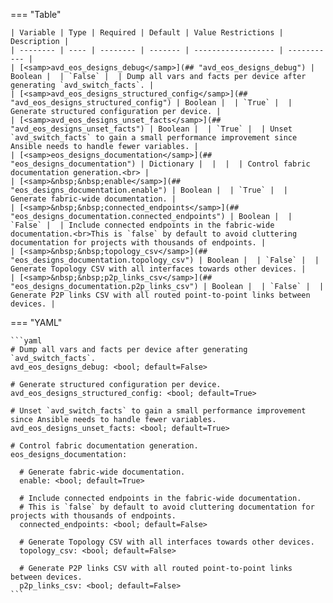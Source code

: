 <!--
  ~ Copyright (c) 2025 Arista Networks, Inc.
  ~ Use of this source code is governed by the Apache License 2.0
  ~ that can be found in the LICENSE file.
  -->
=== "Table"

    | Variable | Type | Required | Default | Value Restrictions | Description |
    | -------- | ---- | -------- | ------- | ------------------ | ----------- |
    | [<samp>avd_eos_designs_debug</samp>](## "avd_eos_designs_debug") | Boolean |  | `False` |  | Dump all vars and facts per device after generating `avd_switch_facts`. |
    | [<samp>avd_eos_designs_structured_config</samp>](## "avd_eos_designs_structured_config") | Boolean |  | `True` |  | Generate structured configuration per device. |
    | [<samp>avd_eos_designs_unset_facts</samp>](## "avd_eos_designs_unset_facts") | Boolean |  | `True` |  | Unset `avd_switch_facts` to gain a small performance improvement since Ansible needs to handle fewer variables. |
    | [<samp>eos_designs_documentation</samp>](## "eos_designs_documentation") | Dictionary |  |  |  | Control fabric documentation generation.<br> |
    | [<samp>&nbsp;&nbsp;enable</samp>](## "eos_designs_documentation.enable") | Boolean |  | `True` |  | Generate fabric-wide documentation. |
    | [<samp>&nbsp;&nbsp;connected_endpoints</samp>](## "eos_designs_documentation.connected_endpoints") | Boolean |  | `False` |  | Include connected endpoints in the fabric-wide documentation.<br>This is `false` by default to avoid cluttering documentation for projects with thousands of endpoints. |
    | [<samp>&nbsp;&nbsp;topology_csv</samp>](## "eos_designs_documentation.topology_csv") | Boolean |  | `False` |  | Generate Topology CSV with all interfaces towards other devices. |
    | [<samp>&nbsp;&nbsp;p2p_links_csv</samp>](## "eos_designs_documentation.p2p_links_csv") | Boolean |  | `False` |  | Generate P2P links CSV with all routed point-to-point links between devices. |

=== "YAML"

    ```yaml
    # Dump all vars and facts per device after generating `avd_switch_facts`.
    avd_eos_designs_debug: <bool; default=False>

    # Generate structured configuration per device.
    avd_eos_designs_structured_config: <bool; default=True>

    # Unset `avd_switch_facts` to gain a small performance improvement since Ansible needs to handle fewer variables.
    avd_eos_designs_unset_facts: <bool; default=True>

    # Control fabric documentation generation.
    eos_designs_documentation:

      # Generate fabric-wide documentation.
      enable: <bool; default=True>

      # Include connected endpoints in the fabric-wide documentation.
      # This is `false` by default to avoid cluttering documentation for projects with thousands of endpoints.
      connected_endpoints: <bool; default=False>

      # Generate Topology CSV with all interfaces towards other devices.
      topology_csv: <bool; default=False>

      # Generate P2P links CSV with all routed point-to-point links between devices.
      p2p_links_csv: <bool; default=False>
    ```
